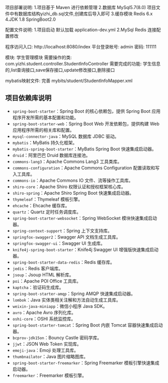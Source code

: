 项目部署说明:
1.项目基于  Maven 进行依赖管理
2.数据库    MySql5.7(8.0)  项目文件中有数据库结构yizhi_db.sql文件,创建库后导入即可
3.缓存模块  Redis 6.x
4.JDK 1.8  SpringBoot2.0

配置文件说明:
1.项目启动 默认加载 application-dev.yml
2.MySql Redis 连接配置修改

程序访问入口:
http://localhost:8080/index
平台登录帐号: admin 密码: 111111

模块:  学生管理模块
需要操作的类:   com.yizhi.student.controller.StudentInfoController
需要完成的功能:  学生信息的,list查询接口,save保存接口,update修改接口,删除接口

mybatis映射文件: 完善 mybits/student/StudentInfoMapper.xml

## 项目依赖库说明

- `spring-boot-starter`：Spring Boot 的核心依赖包，提供 Spring Boot 应用程序开发所需的基本配置和功能。
- `spring-boot-starter-web`：Spring Boot Web 开发依赖包，提供构建 Web 应用程序所需的相关库和配置。
- `mysql-connector-java`：MySQL 数据库 JDBC 驱动。
- `mybatis`：MyBatis 持久化框架。
- `mybatis-spring-boot-starter`：MyBatis Spring Boot 快速集成启动器。
- `druid`：阿里巴巴 Druid 数据库连接池。
- `commons-lang3`：Apache Commons Lang3 工具类库。
- `commons-configuration`：Apache Commons Configuration 配置读取和写入工具库。
- `commons-io`：Apache Commons IO 文件、流等操作工具库。
- `shiro-core`：Apache Shiro 权限认证和授权框架核心库。
- `shiro-spring`：Apache Shiro Spring Boot 快速集成启动器。
- `thymeleaf`：Thymeleaf 模板引擎。
- `ehcache`：Ehcache 缓存库。
- `quartz`：Quartz 定时任务调度库。
- `spring-boot-starter-websocket`：Spring WebSocket 模块快速集成启动器。
- `spring-context-support`：Spring 上下文支持库。
- `springfox-swagger2`：Swagger API 文档生成工具库。
- `springfox-swagger-ui`：Swagger UI 生成库。
- `knife4j-spring-boot-starter`：Knife4j Swagger UI 增强版快速集成启动器。
- `spring-boot-starter-data-redis`：Redis 缓存库。
- `jedis`：Redis 客户端库。
- `jsoup`：Jsoup HTML 解析库。
- `poi`：Apache POI Office 工具库。
- `kaptcha`：验证码生成库。
- `spring-boot-starter-amqp`：Spring AMQP 快速集成启动器。
- `lombok`：Java 实体类相关注解和方法自动生成工具库。
- `weixin-java-miniapp`：微信小程序 Java SDK。
- `avro`：Apache Avro 序列化库。
- `oshi-core`：OSHI 系统监控库。
- `spring-boot-starter-tomcat`：Spring Boot 内嵌 Tomcat 容器快速集成启动器。
- `bcprov-jdk15on`：Bouncy Castle 密码学库。
- `jjwt`：JSON Web Token 实现库。
- `emoji-java`：Emoji 处理工具库。
- `thumbnailator`：Java 图片缩略图库。
- `spring-boot-starter-freemarker`：Spring Freemarker 模板引擎快速集成启动器。
- `freemarker`：Freemarker 模板引擎。
